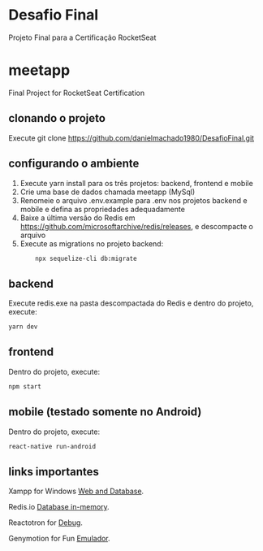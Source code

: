 # Desafio Final

Projeto Final para a Certificação RocketSeat

# meetapp

Final Project for RocketSeat Certification

## clonando o projeto

Execute git clone https://github.com/danielmachado1980/DesafioFinal.git

## configurando o ambiente

1. Execute yarn install para os três projetos: backend, frontend e mobile
2. Crie uma base de dados chamada meetapp (MySql)
3. Renomeie o arquivo .env.example para .env nos projetos backend e mobile e defina as propriedades adequadamente
4. Baixe a última versão do Redis em https://github.com/microsoftarchive/redis/releases, e descompacte o arquivo
5. Execute as migrations no projeto backend:
   ```sh
       npx sequelize-cli db:migrate
   ```

## backend

Execute redis.exe na pasta descompactada do Redis e dentro do projeto, execute:

```sh
yarn dev
```

## frontend

Dentro do projeto, execute:

```sh
npm start
```

## mobile (testado somente no Android)

Dentro do projeto, execute:

```sh
react-native run-android
```

## links importantes

Xampp for Windows [Web and Database](https://www.apachefriends.org/pt_br/download.html).

Redis.io [Database in-memory](https://redis.io/download).

Reactotron for [Debug](https://github.com/infinitered/reactotron).

Genymotion for Fun [Emulador](https://www.genymotion.com/fun-zone/).
